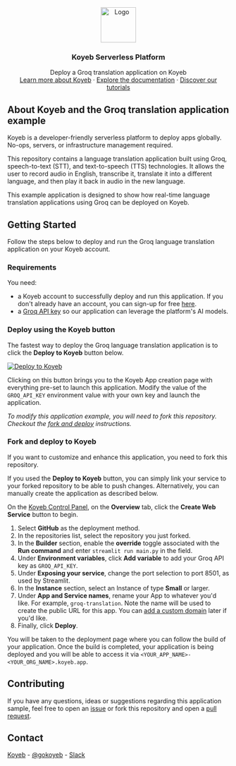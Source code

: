 <div align="center">
  <a href="https://koyeb.com">
    <img src="https://www.koyeb.com/static/images/icons/koyeb.svg" alt="Logo" width="80" height="80">
  </a>
  <h3 align="center">Koyeb Serverless Platform</h3>
  <p align="center">
    Deploy a Groq translation application on Koyeb
    <br />
    <a href="https://koyeb.com">Learn more about Koyeb</a>
    ·
    <a href="https://koyeb.com/docs">Explore the documentation</a>
    ·
    <a href="https://koyeb.com/tutorials">Discover our tutorials</a>
  </p>
</div>


## About Koyeb and the Groq translation application example

Koyeb is a developer-friendly serverless platform to deploy apps globally. No-ops, servers, or infrastructure management required.

This repository contains a language translation application built using Groq, speech-to-text (STT), and text-to-speech (TTS) technologies.  It allows the user to record audio in English, transcribe it, translate it into a different language, and then play it back in audio in the new language.

This example application is designed to show how real-time language translation applications using Groq can be deployed on Koyeb.

## Getting Started

Follow the steps below to deploy and run the Groq language translation application on your Koyeb account.

### Requirements

You need:

* a Koyeb account to successfully deploy and run this application. If you don't already have an account, you can sign-up for free [here](https://app.koyeb.com/auth/signup).
* a [Groq API key](https://console.groq.com/keys) so our application can leverage the platform's AI models.

### Deploy using the Koyeb button

The fastest way to deploy the Groq language translation application is to click the **Deploy to Koyeb** button below.

[![Deploy to Koyeb](https://www.koyeb.com/static/images/deploy/button.svg)](https://app.koyeb.com/deploy?name=example-groq-translation&type=git&repository=koyeb%2Fexample-groq-translation&branch=main&run_command=streamlit+run+main.py&instance_type=small&env%5BGROQ_API_KEY%5D=CHANGE_ME&ports=8501%3Bhttp%3B%2F&builder=buildpack)

Clicking on this button brings you to the Koyeb App creation page with everything pre-set to launch this application.  Modify the value of the `GROQ_API_KEY` environment value with your own key and launch the application.

_To modify this application example, you will need to fork this repository. Checkout the [fork and deploy](#fork-and-deploy-to-koyeb) instructions._

### Fork and deploy to Koyeb

If you want to customize and enhance this application, you need to fork this repository.

If you used the **Deploy to Koyeb** button, you can simply link your service to your forked repository to be able to push changes.
Alternatively, you can manually create the application as described below.

On the [Koyeb Control Panel](//app.koyeb.com/apps), on the **Overview** tab, click the **Create Web Service** button to begin.

1. Select **GitHub** as the deployment method.
2. In the repositories list, select the repository you just forked.
3. In the **Builder** section, enable the **override** toggle associated with the **Run command** and enter `streamlit run main.py` in the field.
4. Under **Environment variables**, click **Add variable** to add your Groq API key as `GROQ_API_KEY`.
5. Under **Exposing your service**, change the port selection to port 8501, as used by Streamlit.
6. In the **Instance** section, select an Instance of type **Small** or larger.
7. Under **App and Service names**, rename your App to whatever you'd like. For example, `groq-translation`. Note the name will be used to create the public URL for this app. You can [add a custom domain](https://www.koyeb.com/docs/run-and-scale/domains) later if you'd like.
8. Finally, click **Deploy**.

You will be taken to the deployment page where you can follow the build of your application. Once the build is completed, your application is being deployed and you will be able to access it via `<YOUR_APP_NAME>-<YOUR_ORG_NAME>.koyeb.app`.

## Contributing

If you have any questions, ideas or suggestions regarding this application sample, feel free to open an [issue](https://github.com/koyeb/example-groq-translation/issues) or fork this repository and open a [pull request](https://github.com/koyeb/example-groq-translation/pulls).

## Contact

[Koyeb](https://www.koyeb.com) - [@gokoyeb](https://twitter.com/gokoyeb) - [Slack](http://slack.koyeb.com/)

